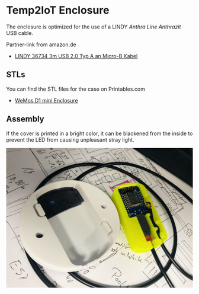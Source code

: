 # Temp2IoT Enclosure

The enclosure is optimized for the use of a LINDY *Anthra Line Anthrazit* USB cable.


Partner-link from amazon.de
* [LINDY 36734 3m USB 2.0 Typ A an Micro-B Kabel](https://amzn.to/2YbEmhI)


## STLs

You can find the STL files for the case on Printables.com
* [WeMos D1 mini Enclosure](https://www.printables.com/de/model/44083-wemos-d1-mini-enclosure)


## Assembly

If the cover is printed in a bright color, it can be blackened from the inside to prevent the LED from causing unpleasant stray light.

![Printed enclosure parts](../temp2iot_logo_case_open.jpg)
